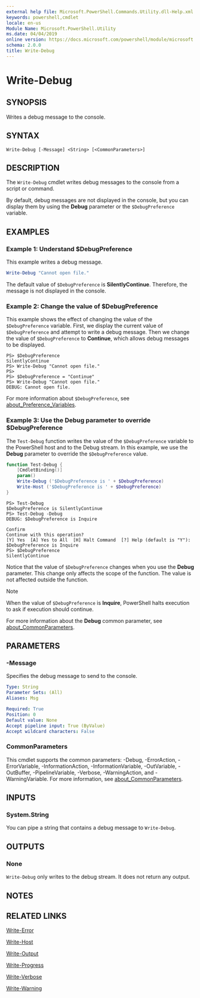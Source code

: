 ```yaml
---
external help file: Microsoft.PowerShell.Commands.Utility.dll-Help.xml
keywords: powershell,cmdlet
locale: en-us
Module Name: Microsoft.PowerShell.Utility
ms.date: 04/04/2019
online version: https://docs.microsoft.com/powershell/module/microsoft.powershell.utility/write-debug?view=powershell-5.1&WT.mc_id=ps-gethelp
schema: 2.0.0
title: Write-Debug
---
```

# Write-Debug

## SYNOPSIS

Writes a debug message to the console.

## SYNTAX

```
Write-Debug [-Message] <String> [<CommonParameters>]
```

## DESCRIPTION

The `Write-Debug` cmdlet writes debug messages to the console from a script or command.

By default, debug messages are not displayed in the console, but you can display them by using the
**Debug** parameter or the `$DebugPreference` variable.

## EXAMPLES

### Example 1: Understand $DebugPreference

This example writes a debug message.

```powershell
Write-Debug "Cannot open file."
```

The default value of `$DebugPreference` is **SilentlyContinue**. Therefore, the message is not
displayed in the console.

### Example 2: Change the value of $DebugPreference

This example shows the effect of changing the value of the `$DebugPreference` variable. First, we
display the current value of `$DebugPreference` and attempt to write a debug message. Then we change
the value of `$DebugPreference` to **Continue**, which allows debug messages to be displayed.

```
PS> $DebugPreference
SilentlyContinue
PS> Write-Debug "Cannot open file."
PS>
PS> $DebugPreference = "Continue"
PS> Write-Debug "Cannot open file."
DEBUG: Cannot open file.
```

For more information about `$DebugPreference`, see [about_Preference_Variables](../Microsoft.PowerShell.Core/About/about_Preference_Variables.md).

### Example 3: Use the Debug parameter to override $DebugPreference

The `Test-Debug` function writes the value of the `$DebugPreference` variable to the PowerShell host
and to the Debug stream. In this example, we use the **Debug** parameter to override the
`$DebugPreference` value.

```powershell
function Test-Debug {
    [CmdletBinding()]
    param()
    Write-Debug ('$DebugPreference is ' + $DebugPreference)
    Write-Host ('$DebugPreference is ' + $DebugPreference)
}
```

```
PS> Test-Debug
$DebugPreference is SilentlyContinue
PS> Test-Debug -Debug
DEBUG: $DebugPreference is Inquire

Confirm
Continue with this operation?
[Y] Yes  [A] Yes to All  [H] Halt Command  [?] Help (default is "Y"):
$DebugPreference is Inquire
PS> $DebugPreference
SilentlyContinue
```

Notice that the value of `$DebugPreference` changes when you use the **Debug** parameter. This
change only affects the scope of the function. The value is not affected outside the function.

> [!NOTE]
> When the value of `$DebugPreference` is **Inquire**, PowerShell halts execution to ask if
> execution should continue.

For more information about the **Debug** common parameter, see [about_CommonParameters](https://go.microsoft.com/fwlink/?LinkID=113216).

## PARAMETERS

### -Message

Specifies the debug message to send to the console.

```yaml
Type: String
Parameter Sets: (All)
Aliases: Msg

Required: True
Position: 0
Default value: None
Accept pipeline input: True (ByValue)
Accept wildcard characters: False
```

### CommonParameters

This cmdlet supports the common parameters: -Debug, -ErrorAction, -ErrorVariable,
-InformationAction, -InformationVariable, -OutVariable, -OutBuffer, -PipelineVariable, -Verbose,
-WarningAction, and -WarningVariable. For more information, see [about_CommonParameters](https://go.microsoft.com/fwlink/?LinkID=113216).

## INPUTS

### System.String

You can pipe a string that contains a debug message to `Write-Debug`.

## OUTPUTS

### None

`Write-Debug` only writes to the debug stream. It does not return any output.

## NOTES

## RELATED LINKS

[Write-Error](Write-Error.md)

[Write-Host](Write-Host.md)

[Write-Output](Write-Output.md)

[Write-Progress](Write-Progress.md)

[Write-Verbose](Write-Verbose.md)

[Write-Warning](Write-Warning.md)
